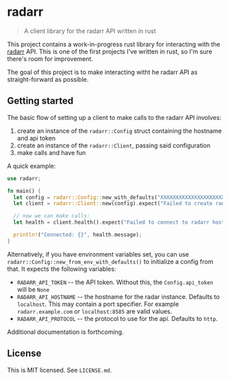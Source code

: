 # radarr

> A client library for the radarr API written in rust

This project contains a work-in-progress rust library for interacting with the [radarr](https://radarr.video/)
API. This is one of the first projects I've written in rust, so I'm sure there's room for improvement.

The goal of this project is to make interacting witht he radarr API as straight-forward as possible.

## Getting started

The basic flow of setting up a client to make calls to the radarr API involves:

 1. create an instance of the `radarr::Config` struct containing the hostname and api token
 2. create an instance of the `radarr::Client`, passing said configuration
 3. make calls and have fun

A quick example:

```rust
use radarr;

fn main() {
  let config = radarr::Config::new_with_defaults("XXXXXXXXXXXXXXXXXXXXX").unwrap();
  let client = radarr::Client::new(config).expect("Failed to create radarr client");

  // now we can make calls:
  let health = client.health().expect("Failed to connect to radarr host");

  println!("Connected: {}", health.message);
}
```

Alternatively, if you have environment variables set, you can use `radarr::Config::new_from_env_with_defaults()` to
initialize a config from that. It expects the following variables:

 * `RADARR_API_TOKEN` -- the API token. Without this, the `Config.api_token` will be `None`
 * `RADARR_API_HOSTNAME` -- the hostname for the radar instance. Defaults to `localhost`. This may contain a
     port specifier. For example `radarr.example.com` or `localhost:8585` are valid values.
 * `RADARR_API_PROTOCOL` -- the protocol to use for the api. Defaults to `http`.

Additional documentation is forthcoming.

## License

This is MIT licensed. See `LICENSE.md`.


